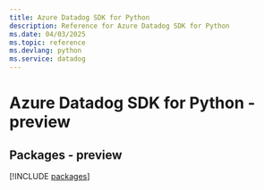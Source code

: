 ```yaml
---
title: Azure Datadog SDK for Python
description: Reference for Azure Datadog SDK for Python
ms.date: 04/03/2025
ms.topic: reference
ms.devlang: python
ms.service: datadog
---
```

# Azure Datadog SDK for Python - preview
## Packages - preview
[!INCLUDE [packages](datadog-index.md)]